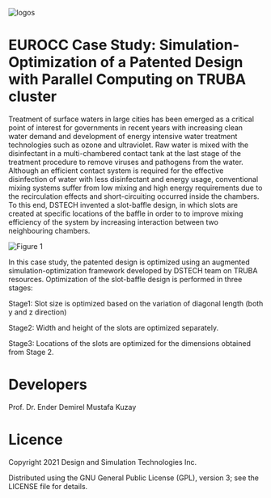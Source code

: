 ![logos](https://user-images.githubusercontent.com/30440239/133421092-b6e22afc-0e28-4d0e-9c64-f1294ed0bbbe.png)

# EUROCC Case Study: Simulation-Optimization of a Patented Design with Parallel Computing on TRUBA cluster

Treatment of surface waters in large cities has been emerged as a critical point of interest for governments in recent years with increasing clean water demand and development of energy intensive water treatment technologies such as ozone and ultraviolet. Raw water is mixed with the disinfectant in a multi-chambered contact tank at the last stage of the treatment procedure to remove viruses and pathogens from the water. Although an efficient contact system is required for the effective disinfection of water with less disinfectant and energy usage, conventional mixing systems suffer from low mixing and high energy requirements due to the recirculation effects and short-circuiting occurred inside the chambers. To this end, DSTECH invented a slot-baffle design, in which slots are created at specific locations of the baffle in order to to improve mixing efficiency of the system by increasing interaction between two neighbouring chambers. 

![Figure 1](https://user-images.githubusercontent.com/30440239/133422087-75510ae3-89fb-4397-b744-1eb514a6fe96.png)

In this case study, the patented design is optimized using an augmented simulation-optimization framework developed by DSTECH team on TRUBA resources. Optimization of the slot-baffle design is performed in three stages: 

Stage1: Slot size is optimized based on the variation of diagonal length (both y and z direction)

Stage2: Width and height of the slots are optimized separately.

Stage3: Locations of the slots are optimized for the dimensions obtained from Stage 2.

# Developers

Prof. Dr. Ender Demirel
Mustafa Kuzay

# Licence

Copyright 2021 Design and Simulation Technologies Inc.

Distributed using the GNU General Public License (GPL), version 3; see the LICENSE file for details.
